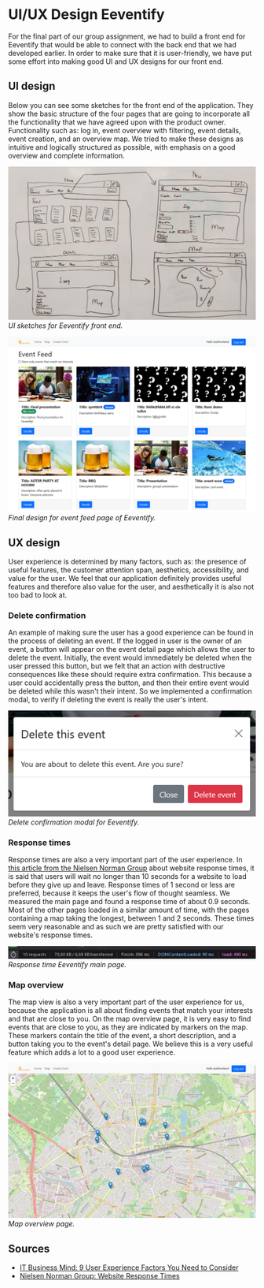 # UI/UX Design Eeventify

For the final part of our group assignment, we had to build a front end for Eeventify that would be able to connect with the back end that we had developed earlier. In order to make sure that it is user-friendly, we have put some effort into making good UI and UX designs for our front end.

## UI design

Below you can see some sketches for the front end of the application. They show the basic structure of the four pages that are going to incorporate all the functionality that we have agreed upon with the product owner. Functionality such as: log in, event overview with filtering, event details, event creation, and an overview map. We tried to make these designs as intuitive and logically structured as possible, with emphasis on a good overview and complete information. 

![Photo of UI sketches for Eeventify front end.](/images/eeventify_ui_sketch.jpeg)
*UI sketches for Eeventify front end.*

![Screenshot of final design for event feed page of Eeventify.](/images/eeventify_overview.png)
*Final design for event feed page of Eeventify.*

## UX design

User experience is determined by many factors, such as: the presence of useful features, the customer attention span, aesthetics, accessibility, and value for the user. We feel that our application definitely provides useful features and therefore also value for the user, and aesthetically it is also not too bad to look at.

### Delete confirmation

An example of making sure the user has a good experience can be found in the process of deleting an event. If the logged in user is the owner of an event, a button will appear on the event detail page which allows the user to delete the event. Initially, the event would immediately be deleted when the user pressed this button, but we felt that an action with destructive consequences like these should require extra confirmation. This because a user could accidentally press the button, and then their entire event would be deleted while this wasn't their intent. So we implemented a confirmation modal, to verify if deleting the event is really the user's intent.

![Screenshot of delete confirmation modal for Eeventify.](/images/eeventify_delete_modal.png)
*Delete confirmation modal for Eeventify.*

### Response times

Response times are also a very important part of the user experience. In [this article from the Nielsen Norman Group](https://www.nngroup.com/articles/website-response-times/) about website response times, it is said that users will wait no longer than 10 seconds for a website to load before they give up and leave. Response times of 1 second or less are preferred, because it keeps the user's flow of thought seamless. We measured the main page and found a response time of about 0.9 seconds. Most of the other pages loaded in a similar amount of time, with the pages containing a map taking the longest, between 1 and 2 seconds. These times seem very reasonable and as such we are pretty satisfied with our website's response times.

![Screenshot of response time Eeventify main page.](/images/eeventify_response1.png)
*Response time Eeventify main page.*

### Map overview

The map view is also a very important part of the user experience for us, because the application is all about finding events that match your interests and that are close to you. On the map overview page, it is very easy to find events that are close to you, as they are indicated by markers on the map. These markers contain the title of the event, a short description, and a button taking you to the event's detail page. We believe this is a very useful feature which adds a lot to a good user experience.

![Screenshot of map overview page.](/images/eeventify_map.png)
*Map overview page.*

## Sources

- [IT Business Mind: 9 User Experience Factors You Need to Consider](https://itbusinessmind.com/9-user-experience-factors-you-need-to-consider/)
- [Nielsen Norman Group: Website Response Times](https://www.nngroup.com/articles/website-response-times/)
